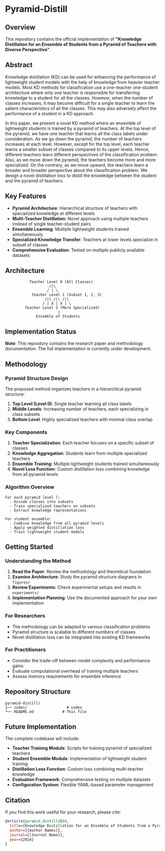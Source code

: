 # Pyramid-Distill

## Overview

This repository contains the official implementation of **"Knowledge Distillation for an Ensemble of Students from a Pyramid of Teachers with Diverse Perspective"**.

## Abstract

Knowledge distillation (KD) can be used for enhancing the performance of lightweight student models with the help of knowledge from heavier teacher models. Most KD methods for classification use a one-teacher one-student architecture where only one teacher is responsible for transferring knowledge to a student for all the classes. However, when the number of classes increases, it may become difficult for a single teacher to learn the salient characteristics of all the classes. This may also adversely affect the performance of a student in a KD approach.

In this paper, we present a novel KD method where an ensemble of lightweight students is trained by a pyramid of teachers. At the top level of the pyramid, we have one teacher that learns all the class labels under consideration. As we go down the pyramid, the number of teachers increases at each level. However, except for the top level, each teacher learns a smaller subset of classes compared to its upper levels. Hence, different teachers learn different perspectives of the classification problem. Also, as we move down the pyramid, the teachers become more and more specialized. On the contrary, as we move upward, the teachers learn a broader and broader perspective about the classification problem. We design a novel distillation loss to distill the knowledge between the student and the pyramid of teachers.

## Key Features

- **Pyramid Architecture**: Hierarchical structure of teachers with specialized knowledge at different levels
- **Multi-Teacher Distillation**: Novel approach using multiple teachers instead of single teacher-student pairs
- **Ensemble Learning**: Multiple lightweight students trained simultaneously
- **Specialized Knowledge Transfer**: Teachers at lower levels specialize in subset of classes
- **Comprehensive Evaluation**: Tested on multiple publicly available datasets

## Architecture

```
           Teacher Level 0 (All Classes)
                    /|\
                   / | \
            Teacher Level 1 (Subset 1, 2, 3)
                  /|\ /|\ /|\
                 / | X | X | \
         Teacher Level 2 (More Specialized)
                        |
              Ensemble of Students
```

## Implementation Status

**Note**: This repository contains the research paper and methodology documentation. The full implementation is currently under development.

## Methodology

### Pyramid Structure Design

The proposed method organizes teachers in a hierarchical pyramid structure:

1. **Top Level (Level 0)**: Single teacher learning all class labels
2. **Middle Levels**: Increasing number of teachers, each specializing in class subsets  
3. **Bottom Level**: Highly specialized teachers with minimal class overlap

### Key Components

1. **Teacher Specialization**: Each teacher focuses on a specific subset of classes
2. **Knowledge Aggregation**: Students learn from multiple specialized teachers
3. **Ensemble Training**: Multiple lightweight students trained simultaneously
4. **Novel Loss Function**: Custom distillation loss combining knowledge from all pyramid levels

### Algorithm Overview

```
For each pyramid level l:
  - Divide classes into subsets
  - Train specialized teachers on subsets
  - Extract knowledge representations

For student ensemble:
  - Combine knowledge from all pyramid levels
  - Apply weighted distillation loss
  - Train lightweight student models
```

## Getting Started

### Understanding the Method

1. **Read the Paper**: Review the methodology and theoretical foundation
2. **Examine Architecture**: Study the pyramid structure diagrams in `figures/`
3. **Review Experiments**: Check experimental setups and results in `experiments/`
4. **Implementation Planning**: Use the documented approach for your own implementation

### For Researchers

- The methodology can be adapted to various classification problems
- Pyramid structure is scalable to different numbers of classes
- Novel distillation loss can be integrated into existing KD frameworks

### For Practitioners  

- Consider the trade-off between model complexity and performance gains
- Evaluate computational overhead of training multiple teachers
- Assess memory requirements for ensemble inference

## Repository Structure

```
pyramid-distill/
├── codes/                  # codes
└── README.md             # This file
```

## Future Implementation

The complete codebase will include:

- **Teacher Training Module**: Scripts for training pyramid of specialized teachers
- **Student Ensemble Module**: Implementation of lightweight student training
- **Distillation Loss Function**: Custom loss combining multi-teacher knowledge
- **Evaluation Framework**: Comprehensive testing on multiple datasets
- **Configuration System**: Flexible YAML-based parameter management

## Citation

If you find this work useful for your research, please cite:

```bibtex
@article{pyramid_distill2024,
  title={Knowledge Distillation for an Ensemble of Students from a Pyramid of Teachers with Diverse Perspective},
  author={[Author Names]},
  journal={[Journal Name]},
  year={2024}
}
```

